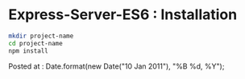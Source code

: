 # Express-Server-ES6 : Installation

```bash
mkdir project-name
cd project-name
npm install
```

Posted at : Date.format(new Date("10 Jan 2011"), "%B %d, %Y");
